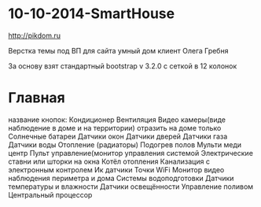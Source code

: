 10-10-2014-SmartHouse
=====================

http://pikdom.ru

Верстка темы под ВП для сайта умный дом клиент Олега Гребня

За основу взят стандартный bootstrap v 3.2.0 с сеткой в 12 колонок

Главная
=====================
название кнопок:
Кондиционер
Вентиляция
Видео камеры(виде наблюдение в доме и на территории) отразить на доме только
Солнечные батареи
Датчики окон
Датчики дверей
Датчики газа
Датчики воды
Отопление (радиаторы)
Подогрев полов
Мульти меди центр
Пульт управление(монитор управления системой
Электрические ставни или шторки на окна
Котёл отопления
Канализация с электронным контролем
Ик датчики
Точки WiFi
Монитор видео наблюдения периметра и дома
Системы водоподготовки
Датчики температуры и влажности
Датчики освещённости
Управление поливом
Центральный процессор
